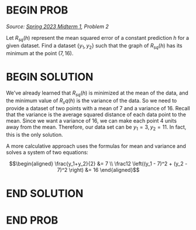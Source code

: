 # BEGIN PROB

<i>Source: [Spring 2023 Midterm 1](../sp23-midterm1/index.html), Problem 2</i>

Let $R_{sq}(h)$ represent the mean squared error of a constant prediction $h$ for a given dataset. Find a dataset $\{y_1, y_2\}$ such that the graph of $R_{sq}(h)$ has its minimum at the point $(7,16)$.

# BEGIN SOLUTION

We've already learned that $R_{sq}(h)$ is minimized at the mean of the data, and the minimum value of $R_sq(h)$ is the variance of the data. So we need to provide a dataset of two points with a mean of $7$ and a variance of $16$. Recall that the variance is the average squared distance of each data point to the mean. Since we want a variance of $16$, we can make each point $4$ units away from the mean. Therefore, our data set can be $y_1 = 3, y_2 = 11.$ In fact, this is the only solution.

A more calculative approach uses the formulas for mean and variance and solves a system of two equations:

$$\begin{aligned} \frac{y_1+y_2}{2} &= 7 \\ \frac12 \left((y_1 - 7)^2 + (y_2 - 7)^2 \right) &= 16 \end{aligned}$$ 

# END SOLUTION

# END PROB